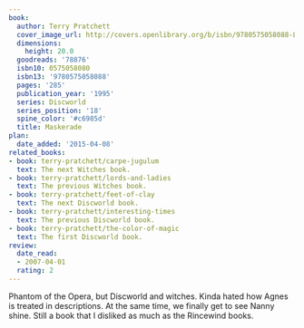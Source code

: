 ```yaml
---
book:
  author: Terry Pratchett
  cover_image_url: http://covers.openlibrary.org/b/isbn/9780575058088-L.jpg
  dimensions:
    height: 20.0
  goodreads: '78876'
  isbn10: 0575058080
  isbn13: '9780575058088'
  pages: '285'
  publication_year: '1995'
  series: Discworld
  series_position: '18'
  spine_color: '#c6985d'
  title: Maskerade
plan:
  date_added: '2015-04-08'
related_books:
- book: terry-pratchett/carpe-jugulum
  text: The next Witches book.
- book: terry-pratchett/lords-and-ladies
  text: The previous Witches book.
- book: terry-pratchett/feet-of-clay
  text: The next Discworld book.
- book: terry-pratchett/interesting-times
  text: The previous Discworld book.
- book: terry-pratchett/the-color-of-magic
  text: The first Discworld book.
review:
  date_read:
  - 2007-04-01
  rating: 2
---
```

Phantom of the Opera, but Discworld and witches. Kinda hated how Agnes is treated in descriptions. At the same time, we
finally get to see Nanny shine. Still a book that I disliked as much as the Rincewind books.
